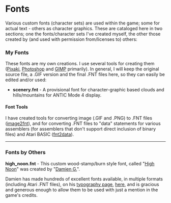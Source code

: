 # Fonts
Various custom fonts (character sets) are used within the game; some for actual text - others as character graphics.  These are cataloged here in two sections; one the fonts/character sets I've created myself, the other those created by (and used with permission from/licenses to) others:

### My Fonts
These fonts are my own creations.  I use several tools for creating them ([Pixaki](https://pixaki.com), [Photoshop](https://www.adobe.com/products/photoshop.html?promoid=RBS7NL7F&mv=other) and [GIMP](https://www.gimp.org) primarily).  In general, I will keep the original source file, a .GIF version and the final .FNT files here, so they can easily be edited and/or used:

- **scenery.fnt** - A provisional font for character-graphic based clouds and hills/mountains for ANTIC Mode 4 display.
  

#### Font Tools

I have created tools for converting image (.GIF and .PNG) to .FNT files ([image2fnt](https://github.com/idunmore/AtariTools/tree/main/image2fnt)), and for converting .FNT files to  "data" statements for various assemblers (for assemblers that don't support direct inclusion of binary files) and Atari BASIC ([fnt2data](https://github.com/idunmore/AtariTools/tree/main/fnt2data)).


---

### Fonts by Others

**high_noon.fnt** - This custom wood-stamp/burn style font, called "[High Noon](https://damieng.com/typography/zx-origins/high-noon/)" was created by "[Damien G.](https://damieng.com)".

Damien has made hundreds of excellent fonts available, in multiple formats (including Atari .FNT files), on his [typography page](https://damieng.com/typography/zx-origins/), [here](https://damieng.com/typography/zx-origins/), and is gracious and generous enough to allow them to be used with just a mention in the game's credits.
